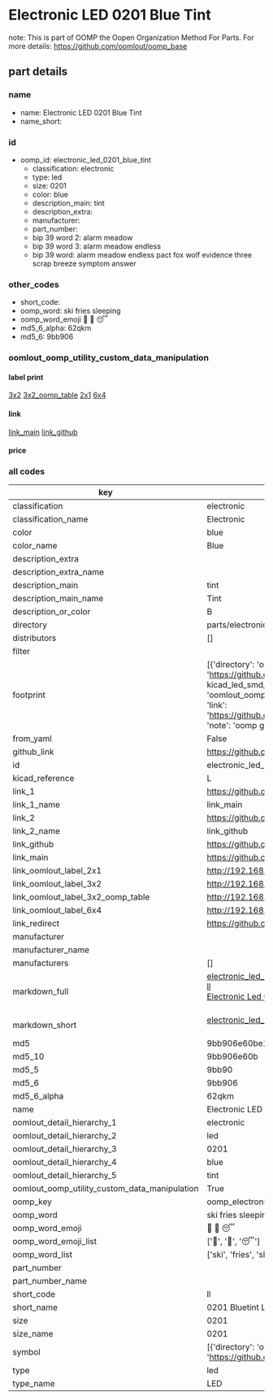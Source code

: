 # Electronic LED 0201 Blue Tint  

note: This is part of OOMP the Oopen Organization Method For Parts. For more details: https://github.com/oomlout/oomp_base

##  part details
  







### name
* name: Electronic LED 0201 Blue Tint
* name_short: 
### id
* oomp_id: electronic_led_0201_blue_tint
  * classification: electronic
  * type: led
  * size: 0201
  * color: blue
  * description_main: tint
  * description_extra: 
  * manufacturer: 
  * part_number: 
  * bip 39 word 2: alarm meadow
  * bip 39 word 3: alarm meadow endless
  * bip 39 word: alarm meadow endless pact fox wolf evidence three scrap breeze symptom answer

### other_codes
* short_code: 
* oomp_word: ski fries sleeping
* oomp_word_emoji :ski: :fries: :sleeping:
* md5_6_alpha: 62qkm
* md5_6: 9bb906






### oomlout_oomp_utility_custom_data_manipulation
#### label print
[3x2](http://192.168.1.245:1112/?label=oomp%2062qkm)
[3x2_oomp_table](http://192.168.1.108:1112/?label=oomp%2062qkm)
[2x1](http://192.168.1.242:1112/?label=oomp%2062qkm)
[6x4](http://192.168.1.55:1112/?label=oomp%2062qkm)    

#### link

[link_main](https://github.com/oomlout/oomlout_oomp_version_1_messy/tree/main/parts/electronic_led_0201_blue_tint) [link_github](https://github.com/oomlout/oomlout_oomp_version_1_messy/tree/main/parts/electronic_led_0201_blue_tint)                             

#### price







### all codes 
| key | value |  
| --- | --- |  
| classification | electronic |  
| classification_name | Electronic |  
| color | blue |  
| color_name | Blue |  
| description_extra |  |  
| description_extra_name |  |  
| description_main | tint |  
| description_main_name | Tint |  
| description_or_color | B  |  
| directory | parts/electronic_led_0201_blue_tint |  
| distributors | [] |  
| filter |  |  
| footprint | [{'directory': 'oomlout_oomp_footprint_bot/footprints/kicad_led_smd_led_0201_0603metric//working/working.kicad_mod', 'index': 0, 'link': 'https://github.com/oomlout/oomlout_oomp_footprint_bot/tree/main/foootprntss/kicad_led_smd_led_0201_0603metric', 'note': 'source footprint kicad_led_smd_led_0201_0603metric', 'oomp_key': 'oomp_kicad_led_smd_led_0201_0603metric'}, {'directory': 'oomlout_oomp_footprint_bot/footprints/oomlout_oomlout_oomp_part_footprints_ll_electronic_led_0201_blue_tint//working/working.kicad_mod', 'index': 1, 'link': 'https://github.com/oomlout/oomlout_oomp_footprint_bot/tree/main/foootprntss/oomlout_oomlout_oomp_part_footprints_ll_electronic_led_0201_blue_tint', 'note': 'oomp generated footprint', 'oomp_key': 'oomp_oomlout_oomlout_oomp_part_footprints_ll_electronic_led_0201_blue_tint'}] |  
| from_yaml | False |  
| github_link | https://github.com/oomlout/oomlout_oomp_part_src/tree/main/parts/electronic_led_0201_blue_tint |  
| id | electronic_led_0201_blue_tint |  
| kicad_reference | L |  
| link_1 | https://github.com/oomlout/oomlout_oomp_version_1_messy/tree/main/parts/electronic_led_0201_blue_tint |  
| link_1_name | link_main |  
| link_2 | https://github.com/oomlout/oomlout_oomp_version_1_messy/tree/main/parts/electronic_led_0201_blue_tint |  
| link_2_name | link_github |  
| link_github | https://github.com/oomlout/oomlout_oomp_version_1_messy/tree/main/parts/electronic_led_0201_blue_tint |  
| link_main | https://github.com/oomlout/oomlout_oomp_version_1_messy/tree/main/parts/electronic_led_0201_blue_tint |  
| link_oomlout_label_2x1 | http://192.168.1.242:1112/?label=oomp%2062qkm |  
| link_oomlout_label_3x2 | http://192.168.1.245:1112/?label=oomp%2062qkm |  
| link_oomlout_label_3x2_oomp_table | http://192.168.1.108:1112/?label=oomp%2062qkm |  
| link_oomlout_label_6x4 | http://192.168.1.55:1112/?label=oomp%2062qkm |  
| link_redirect | https://github.com/oomlout/oomlout_oomp_version_1_messy/tree/main/parts/electronic_led_0201_blue_tint |  
| manufacturer |  |  
| manufacturer_name |  |  
| manufacturers | [] |  
| markdown_full | [electronic_led_0201_blue_tint](none)<br>[ll](none)<br>[Electronic Led 0201 Blue Tint](none)<br><br> |  
| markdown_short | [electronic_led_0201_blue_tint](none)<br><br> |  
| md5 | 9bb906e60be109bbf32e29ea9362682e |  
| md5_10 | 9bb906e60b |  
| md5_5 | 9bb90 |  
| md5_6 | 9bb906 |  
| md5_6_alpha | 62qkm |  
| name | Electronic LED 0201 Blue Tint |  
| oomlout_detail_hierarchy_1 | electronic |  
| oomlout_detail_hierarchy_2 | led |  
| oomlout_detail_hierarchy_3 | 0201 |  
| oomlout_detail_hierarchy_4 | blue |  
| oomlout_detail_hierarchy_5 | tint |  
| oomlout_oomp_utility_custom_data_manipulation | True |  
| oomp_key | oomp_electronic_led_0201_blue_tint |  
| oomp_word | ski fries sleeping |  
| oomp_word_emoji | :ski: :fries: :sleeping: |  
| oomp_word_emoji_list | [':ski:', ':fries:', ':sleeping:'] |  
| oomp_word_list | ['ski', 'fries', 'sleeping'] |  
| part_number |  |  
| part_number_name |  |  
| short_code | ll |  
| short_name | 0201 Bluetint Led |  
| size | 0201 |  
| size_name | 0201 |  
| symbol | [{'directory': 'oomlout_oomp_symbol_bot/symbols/kicad_device_led//working/working.kicad_sym', 'index': 0, 'link': 'https://github.com/oomlout/oomlout_oomp_symbol_bot/tree/main/symbols/kicad_device_led', 'oomp_key': 'oomp_kicad_device_led'}] |  
| type | led |  
| type_name | LED |  
